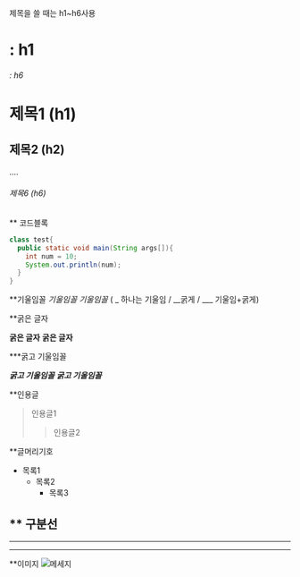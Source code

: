 제목을 쓸 때는 h1~h6사용

# : h1
###### : h6

# 제목1 (h1)
## 제목2 (h2)
....
###### 제목6 (h6)

** 코드블록
```java
class test{
  public static void main(String args[]){
    int num = 10;
    System.out.println(num);
  }
}
```

**기울임꼴
*기울임꼴*
_기울임꼴_     ( _ 하나는 기울임 / __굵게 / ___ 기울임+굵게)

**굵은 글자


**굵은 글자**
__굵은 글자__

***굵고 기울임꼴

***굵고 기울임꼴***
___굵고 기울임꼴___


**인용글
> 인용글1
> > 인용글2


**글머리기호

+ 목록1
  + 목록2
    + 목록3
    

** 구분선
---
***
___



**이미지
![메세지](이미지경로)
